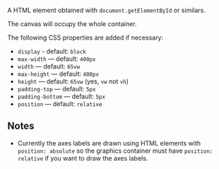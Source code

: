 A HTML element obtained with `document.getElementById` or similars.

The canvas will occupy the whole container.

The following CSS properties are added if necessary:
- `display` - default: `block`
- `max-width` — default: `400px`
- `width` — default: `65vw`
- `max-height` — default: `400px`
- `height` — default: `65vw` (yes, `vw` not `vh`)
- `padding-top` — default: `5px`
- `padding-bottom` — default: `5px`
- `position` — default: `relative`

## Notes
- Currently the axes labels are drawn using HTML elements with
  `position: absolute` so the graphics container must have
  `position: relative` if you want to draw the axes labels.
